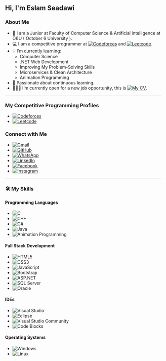 ## Hi, I'm Eslam Seadawi

### About Me

- 🏫 I am a Junior at Faculty of Computer Science & Artificial Intelligence at O6U ( October 6 University ).
- 💻 I am a competitive programmer at [![Codeforces](https://img.shields.io/badge/Codeforces-1F8ACB?style=flat-square&logo=codeforces&logoColor=white)](https://codeforces.com/profile/eslamseadawy) and [![Leetcode](https://img.shields.io/badge/LeetCode-FFA116?style=flat-square&logo=leetcode&logoColor=white)](https://leetcode.com/u/EslamS3dawi/).
- 💡 I’m currently learning:
  - Computer Science
  - .NET Web Development
  - Improving My Problem-Solving Skills
  - Microservices & Clean Architecture
  - Animation Programming
- 📖 Passionate about continuous learning.
- 🧑🏻‍💻 I’m currently open for a new job opportunity, this is [![My CV](https://img.shields.io/badge/My_CV-4285F4?style=flat-square&logo=google-drive&logoColor=white)](https://drive.google.com/drive/folders/1TKN9ETE1KuUleixPsAzRvZBKGVM2eYtU?usp=drive_link).

---

### My Competitive Programming Profiles
- [![Codeforces](https://img.shields.io/badge/Codeforces-1F8ACB?style=flat-square&logo=codeforces&logoColor=white)](https://codeforces.com/profile/eslamseadawy)  
- [![Leetcode](https://img.shields.io/badge/LeetCode-FFA116?style=flat-square&logo=leetcode&logoColor=white)](https://leetcode.com/u/EslamS3dawi/)

### Connect with Me
- [![Gmail](https://img.shields.io/badge/Gmail-D14836?style=flat-square&logo=gmail&logoColor=white)](mailto:eslamseadawy717@gmail.com)  
- [![GitHub](https://img.shields.io/badge/GitHub-181717?style=flat-square&logo=github&logoColor=white)](https://github.com/eslams3dawi)  
- [![WhatsApp](https://img.shields.io/badge/WhatsApp-25D366?style=flat-square&logo=whatsapp&logoColor=white)](https://wa.me/201223031977)  
- [![LinkedIn](https://img.shields.io/badge/LinkedIn-0077B5?style=flat-square&logo=linkedin&logoColor=white)](https://www.linkedin.com/in/eslam-seadawi/)  
- [![Facebook](https://img.shields.io/badge/Facebook-1877F2?style=flat-square&logo=facebook&logoColor=white)](https://www.facebook.com/eslam.seadawy.5/)  
- [![Instagram](https://img.shields.io/badge/Instagram-E4405F?style=flat-square&logo=instagram&logoColor=white)](https://www.instagram.com/eslam_s3dawi/)

---

### 🛠️ My Skills

#### Programming Languages
- ![C](https://img.shields.io/badge/C-A8B9CC?style=flat-square&logo=c&logoColor=white)  
- ![C++](https://img.shields.io/badge/C++-00599C?style=flat-square&logo=c%2B%2B&logoColor=white)  
- ![C#](https://img.shields.io/badge/C%23-239120?style=flat-square&logo=c-sharp&logoColor=white)  
- ![Java](https://img.shields.io/badge/Java-007396?style=flat-square&logo=java&logoColor=white)  
- ![Animation Programming](https://img.shields.io/badge/Animation_Programming-FF4500?style=flat-square&logo=adobe-after-effects&logoColor=white)

#### Full Stack Development
- ![HTML5](https://img.shields.io/badge/HTML5-E34F26?style=flat-square&logo=html5&logoColor=white)  
- ![CSS3](https://img.shields.io/badge/CSS3-1572B6?style=flat-square&logo=css3&logoColor=white)  
- ![JavaScript](https://img.shields.io/badge/JavaScript-F7DF1E?style=flat-square&logo=javascript&logoColor=black)  
- ![Bootstrap](https://img.shields.io/badge/Bootstrap-7952B3?style=flat-square&logo=bootstrap&logoColor=white)  
- ![ASP.NET](https://img.shields.io/badge/ASP.NET-5C2D91?style=flat-square&logo=.net&logoColor=white)  
- ![SQL Server](https://img.shields.io/badge/SQL%20Server-CC2927?style=flat-square&logo=microsoft-sql-server&logoColor=white)  
- ![Oracle](https://img.shields.io/badge/Oracle-F80000?style=flat-square&logo=oracle&logoColor=white)  

#### IDEs
- ![Visual Studio](https://img.shields.io/badge/Visual_Studio-5C2D91?style=flat-square&logo=visual-studio&logoColor=white)  
- ![Eclipse](https://img.shields.io/badge/Eclipse-2C2255?style=flat-square&logo=eclipse&logoColor=white)  
- ![Visual Studio Community](https://img.shields.io/badge/Visual_Studio_Community-5C2D91?style=flat-square&logo=visual-studio&logoColor=white)  
- ![Code Blocks](https://img.shields.io/badge/Code_Blocks-000000?style=flat-square&logo=codeblocks&logoColor=white)  

#### Operating Systems
- ![Windows](https://img.shields.io/badge/Windows-0078D6?style=flat-square&logo=windows&logoColor=white)  
- ![Linux](https://img.shields.io/badge/Linux-FCC624?style=flat-square&logo=linux&logoColor=black)
